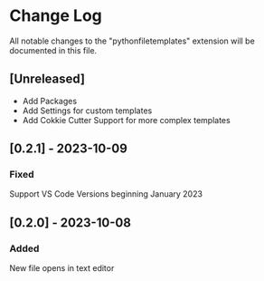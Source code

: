 # Change Log

All notable changes to the "pythonfiletemplates" extension will be documented in this file.

## [Unreleased]

* Add Packages
* Add Settings for custom templates
* Add Cokkie Cutter Support for more complex templates

## [0.2.1] - 2023-10-09
### Fixed

Support VS Code Versions beginning January 2023

## [0.2.0] - 2023-10-08
### Added

New file opens in text editor